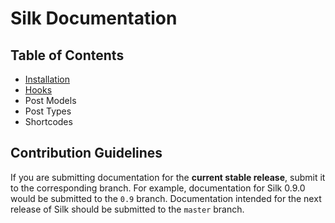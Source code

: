 # Silk Documentation

## Table of Contents
- [Installation](installation.md)
- [Hooks](hooks.md)
- Post Models
- Post Types
- Shortcodes

## Contribution Guidelines

If you are submitting documentation for the **current stable release**, submit it to the corresponding branch. For example, documentation for Silk 0.9.0 would be submitted to the `0.9` branch. Documentation intended for the next release of Silk should be submitted to the `master` branch.
